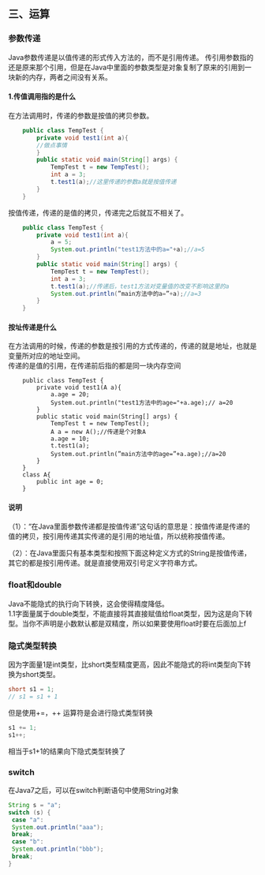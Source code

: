 ## 三、运算  
### 参数传递
Java参数传递是以值传递的形式传入方法的，而不是引用传递。
传引用参数指的还是原来那个引用，但是在Java中里面的参数类型是对象复制了原来的引用到一块新的内存，两者之间没有关系。  
#### 1.传值调用指的是什么  
在方法调用时，传递的参数是按值的拷贝参数。 
```JAVA
    public class TempTest {
        private void test1(int a){
        //做点事情
        }
        public static void main(String[] args) {
            TempTest t = new TempTest();
            int a = 3;
            t.test1(a);//这里传递的参数a就是按值传递
        }
    }  
```  
按值传递，传递的是值的拷贝，传递完之后就互不相关了。 
```java
    public class TempTest {
        private void test1(int a){
            a = 5;
            System.out.println("test1方法中的a="+a);//a=5
        }
        public static void main(String[] args) {
            TempTest t = new TempTest();
            int a = 3;
            t.test1(a);//传递后，test1方法对变量值的改变不影响这里的a
            System.out.println(”main方法中的a=”+a);//a=3
        }
    }
```  
#### 按址传递是什么  
在方法调用的时候，传递的参数是按引用的方式传递的，传递的就是地址，也就是变量所对应的地址空间。  
传递的是值的引用，在传递前后指的都是同一块内存空间  
```
    public class TempTest {
        private void test1(A a){
            a.age = 20;
            System.out.println("test1方法中的age="+a.age);// a=20
        }
        public static void main(String[] args) {
            TempTest t = new TempTest();
            A a = new A();//传递是个对象A
            a.age = 10;
            t.test1(a);
            System.out.println(”main方法中的age=”+a.age);//a=20
        }
    }
    class A{
        public int age = 0;
    }
```  
#### 说明 
（1）：“在Java里面参数传递都是按值传递”这句话的意思是：按值传递是传递的值的拷贝，按引用传递其实传递的是引用的地址值，所以统称按值传递。

（2）：在Java里面只有基本类型和按照下面这种定义方式的String是按值传递，其它的都是按引用传递。就是直接使用双引号定义字符串方式。  
### float和double  
Java不能隐式的执行向下转换，这会使得精度降低。  
1.1字面量属于double类型，不能直接将其直接赋值给float类型，因为这是向下转型。当你不声明是小数默认都是双精度，所以如果要使用float时要在后面加上f   
### 隐式类型转换 
因为字面量1是int类型，比short类型精度更高，因此不能隐式的将int类型向下转换为short类型。
```JAVA  
short s1 = 1;
// s1 = s1 + 1  
```  
但是使用+=，++ 运算符是会进行隐式类型转换  
```JAVA
s1 += 1;
s1++;  
```  
相当于s1+1的结果向下隐式类型转换了  
### switch  
在Java7之后，可以在switch判断语句中使用String对象  
```JAVA
String s = "a";
switch (s) {
 case "a":
 System.out.println("aaa");
 break;
 case "b":
 System.out.println("bbb");
 break;
}
```